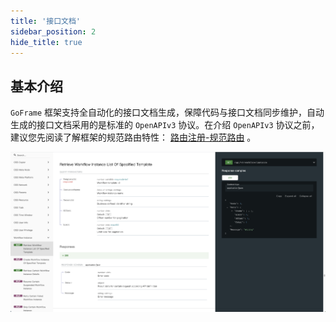 ```yaml
---
title: '接口文档'
sidebar_position: 2
hide_title: true
---
```


## 基本介绍

`GoFrame` 框架支持全自动化的接口文档生成，保障代码与接口文档同步维护，自动生成的接口文档采用的是标准的 `OpenAPIv3` 协议。在介绍 `OpenAPIv3` 协议之前，建议您先阅读了解框架的规范路由特性： [路由注册-规范路由](output/goframe-v2.1-md/WEB服务开发/路由管理/路由管理-路由注册/路由注册-规范路由) 。

![](/markdown/9fa1ec71d0ec41299f4dd1a2a415d473.png)

    